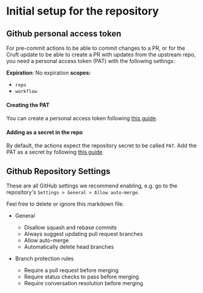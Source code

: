 # Initial setup for the repository
## Github personal access token
For pre-commit actions to be able to commit changes to a PR, or for the Cruft update to be able to create a PR with updates from the upstream repo, you need a personal access token (PAT) with the following settings:

**Expiration**: No expiration
**scopes:**
* `repo`
* `workflow`

#### Creating the PAT
You can create a personal access token following [this guide](https://docs.github.com/en/enterprise-server@3.4/authentication/keeping-your-account-and-data-secure/creating-a-personal-access-token).

#### Adding as a secret in the repo
By default, the actions expect the repository secret to be called `PAT`. Add the PAT as a secret by following [this guide](https://docs.github.com/en/actions/security-guides/encrypted-secrets#creating-encrypted-secrets-for-a-repository).

## Github Repository Settings
These are all GitHub settings we recommend enabling, e.g. go to the repository's `Settings > General > Allow auto-merge`.

Feel free to delete or ignore this markdown file.

* General
  * Disallow squash and rebase commits
  * Always suggest updating pull request branches 
  * Allow auto-merge
  * Automatically delete head branches

* Branch protection rules
  * Require a pull request before merging
  * Require status checks to pass before merging
  * Require conversation resolution before merging